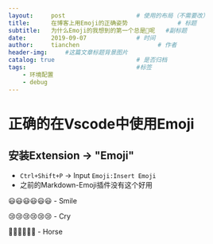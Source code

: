 ```yaml
---
layout:     post                    # 使用的布局（不需要改）
title:      在博客上用Emoji的正确姿势              # 标题 
subtitle:   为什么Emoji的我想到的第一个总是🐎呢   #副标题
date:       2019-09-07              # 时间
author:     tianchen                      # 作者
header-img:     #这篇文章标题背景图片
catalog: true                       # 是否归档
tags:                               #标签
    - 环境配置
    - debug
---
```


# 正确的在Vscode中使用Emoji
## 安装Extension -> "Emoji"
* ```Ctrl+Shift+P``` -> Input ```Emoji:Insert Emoji```
* 之前的Markdown-Emoji插件没有这个好用

😃😃😃😃😃😃 - Smile

😢😢😢😢😢😢 - Cry

🐎🐎🐎🐎🐎🐎 - Horse

